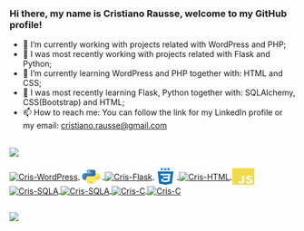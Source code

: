### Hi there, my name is Cristiano Rausse, welcome to my GitHub profile!

- 🔭 I’m currently working with projects related with WordPress and PHP;
- 🔭 I was most recently working with projects related with Flask and Python;
- 🌱 I’m currently learning WordPress and PHP together with: HTML and CSS;
- 🌱 I was most recently learning Flask, Python together with: SQLAlchemy, CSS(Bootstrap) and HTML;
- 📫 How to reach me: You can follow the link for my LinkedIn profile or my email: cristiano.rausse@gmail.com

<div>
  <a href="https://github.com/CristianoR12">

  <br />  
  <img height="180em" src="https://github-readme-stats.vercel.app/api?username=CristianoR12&show_icons=true&theme=prussian&include_all_commits=true&count_private=true"/>  
  
</div>
<div style="display: inline_block"><br>
  <img align="center" alt="Cris-WordPress" height="30" width="40" src="https://cdn.jsdelivr.net/gh/devicons/devicon/icons/wordpress/wordpress-original.svg"> 
  <img align="center" alt="Cris-Python" height="30" width="40" src="https://raw.githubusercontent.com/devicons/devicon/master/icons/python/python-original.svg"> 
  <img align="center" alt="Cris-Flask" height="70" width="70" src="https://cdn.jsdelivr.net/gh/devicons/devicon/icons/flask/flask-original-wordmark.svg"> 
  <img align="center" alt="Cris-CSS" height="30" width="40" src="https://github.com/devicons/devicon/blob/master/icons/css3/css3-plain-wordmark.svg">
  <img align="center" alt="Cris-HTML" height="30" width="40" src="https://cdn.jsdelivr.net/gh/devicons/devicon/icons/html5/html5-plain-wordmark.svg">
  <img align="center" alt="Cris-Js" height="30" width="40" src="https://raw.githubusercontent.com/devicons/devicon/master/icons/javascript/javascript-plain.svg">   
  <img align="center" alt="Cris-SQLA" height="60" width="60" src="https://cdn.jsdelivr.net/gh/devicons/devicon/icons/sqlalchemy/sqlalchemy-original.svg">
  <img align="center" alt="Cris-SQLA" height="30" width="40" src="https://cdn.jsdelivr.net/gh/devicons/devicon/icons/mysql/mysql-original.svg">
  <img align="center" alt="Cris-C" height="30" width="40" src="https://cdn.jsdelivr.net/gh/devicons/devicon/icons/c/c-plain.svg" > 
  <img align="center" alt="Cris-C" height="30" width="40" src="https://github.com/isocpp/logos/blob/master/cpp_logo.svg" > 
  
</div>

  ##
  
 
<div> 
  <a href=https://www.linkedin.com/in/cristiano-rausse-moraes/ target="_blank"><img src="https://img.shields.io/badge/-LinkedIn-%230077B5?style=for-the-badge&logo=linkedin&logoColor=white" target="_blank"></a>  
</div>

<!--
**CristianoR12/CristianoR12** is a ✨ _special_ ✨ repository because its `README.md` (this file) appears on your GitHub profile.

Here are some ideas to get you started:

- 🔭 I’m currently working on ...
- 🌱 I’m currently learning ...
- 👯 I’m looking to collaborate on ...
- 🤔 I’m looking for help with ...
- 💬 Ask me about ...
- 📫 How to reach me: ...
- 😄 Pronouns: ...
- ⚡ Fun fact: ...
-->
